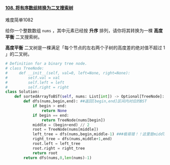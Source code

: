 #### [108. 将有序数组转换为二叉搜索树](https://leetcode.cn/problems/convert-sorted-array-to-binary-search-tree/)

难度简单1082

给你一个整数数组 `nums` ，其中元素已经按 **升序** 排列，请你将其转换为一棵 **高度平衡** 二叉搜索树。

**高度平衡** 二叉树是一棵满足「每个节点的左右两个子树的高度差的绝对值不超过 1 」的二叉树。

 

```python
# Definition for a binary tree node.
# class TreeNode:
#     def __init__(self, val=0, left=None, right=None):
#         self.val = val
#         self.left = left
#         self.right = right
class Solution:
    def sortedArrayToBST(self, nums: List[int]) -> Optional[TreeNode]:
        def dfs(nums,begin,end): ##返回[begin,end]区间内对应的BST
            if begin > end:
                return None
            if begin == end:
                return TreeNode(nums[begin])
            middle = (begin+end) // 2
            root = TreeNode(nums[middle])
            left_tree = dfs(nums,begin,middle-1) ###极易错！！这里是middle-1！！！
            right_tree = dfs(nums,middle+1,end)
            root.left = left_tree
            root.right = right_tree
            return root
        return dfs(nums,0,len(nums)-1)

```

